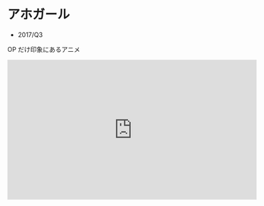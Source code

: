 # アホガール

- 2017/Q3

OP だけ印象にあるアニメ

<iframe width="560" height="315" src="https://www.youtube.com/embed/weiAd2TfEOA" frameborder="0" allow="accelerometer; autoplay; encrypted-media; gyroscope; picture-in-picture" allowfullscreen></iframe>
